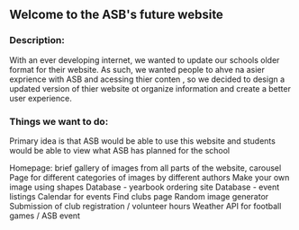 ## Welcome to the ASB's future website

### Description: 
With an ever developing internet, we wanted to update our schools older format for their website. As such, we wanted people to ahve na asier exprience with ASB and acessing thier conten , so we decided to design a updated version of thier website ot organize information and create a better user experience. 

### Things we want to do:
Primary idea is that ASB would be able to use this website and students would be able to view what ASB has planned for the school

Homepage: brief gallery of images from all parts of the website, carousel
Page for different categories of images by different authors
Make your own image using shapes
Database - yearbook ordering site
Database - event listings
Calendar for events
Find clubs page
Random image generator
Submission of club registration / volunteer hours
Weather API for football games / ASB event

